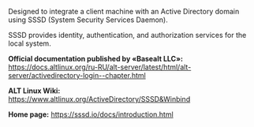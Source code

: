 Designed to integrate a client machine with an Active Directory domain using SSSD (System Security Services Daemon).

SSSD provides identity, authentication, and authorization services for the local system.

**Official documentation published by «Basealt LLC»:**  
<https://docs.altlinux.org/ru-RU/alt-server/latest/html/alt-server/activedirectory-login--chapter.html>

**ALT Linux Wiki:**  
<https://www.altlinux.org/ActiveDirectory/SSSD&Winbind>

**Home page:** <https://sssd.io/docs/introduction.html>

